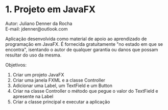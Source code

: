 <h1>1. Projeto em JavaFX</h1>
<p>Autor: Juliano Denner da Rocha<br>E-mail: jdenner@outlook.com</p>
<p>Aplicação desenvolvida como material de apoio ao aprendizado de programação em JavaFX. É fornecida gratuitamente "no estado em que se encontra", isentando o autor de qualquer garantia ou danos que possam resultar do uso da mesma.</p>
<p>Objetivos:
  <ol>
    <li>Criar um projeto JavaFX</li>    <li>Criar uma janela FXML e a classe Controller</li>    <li>Adicionar uma Label, um TextField e um Button</li>    <li>Criar na classe Controller o método que pegue o valor do TextField e apresente na Label</li>    <li>Criar a classe principal e executar a aplicação</li> 
  </ol>
</p>
